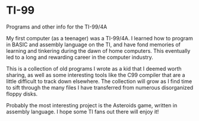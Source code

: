 # TI-99
Programs and other info for the TI-99/4A

My first computer (as a teenager) was a TI-99/4A.  I learned how
to program in BASIC and assembly language on the TI, and have fond
memories of learning and tinkering during the dawn of home computers.
This eventually led to a long and rewarding career in the computer
industry.

This is a collection of old programs I wrote as a kid that I deemed
worth sharing, as well as some interesting tools like the C99 compiler
that are a little difficult to track down elsewhere.  The collection
will grow as I find time to sift through
the many files I have transferred from numerous disorganized floppy
disks.

Probably the most interesting project is the Asteroids game, written
in assembly language.  I hope some TI fans out there will enjoy it!
